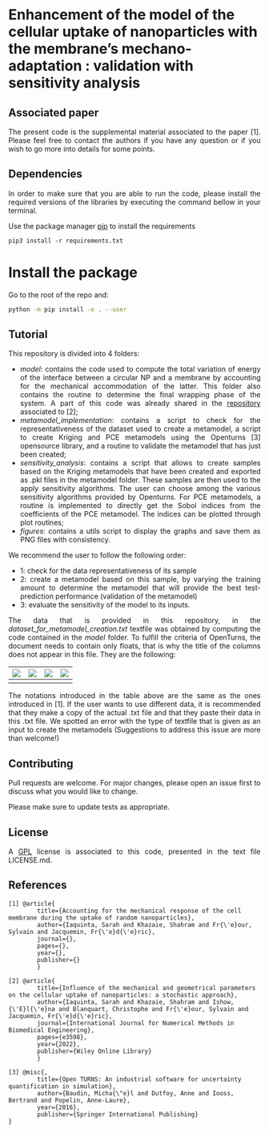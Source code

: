 


# Enhancement of the model of the cellular uptake of nanoparticles with the membrane’s mechano-adaptation : validation with sensitivity analysis

<div style="text-align: justify">


## Associated paper
The present code is the supplemental material associated to the paper [1]. Please feel free to
contact the authors if you have any question or if you wish to go more into details for some
points.

## Dependencies
In order to make sure that you are able to run the code, please install the required versions of
the libraries by executing the command bellow in your terminal.

Use the package manager [pip](https://pip.pypa.io/en/stable/) to install the requirements

```pip3 install -r requirements.txt```

# Install the package
Go to the root of the repo and:
``` sh
python -m pip install -e . --user
```

## Tutorial
This repository is divided into 4 folders:
- *model*: contains the code used to compute the total variation of energy of the interface between
  a circular NP and a membrane by accounting for the mechanical accommodation of the latter. This
  folder also contains the routine to determine the final wrapping phase of the system. A part of
  this code was already shared in the
  [repository](https://github.com/SarahIaquinta/uptake_of_random_rigid_elliptic_particle)
  associated to [2];
- *metamodel_implementation*: contains a script to check for the representativeness of the dataset
  used to create a metamodel, a script to create Kriging and PCE metamodels using the Openturns [3]
  opensource library, and a routine to validate the metamodel that has just been created;
- *sensitivity_analysis*: contains a script that allows to create samples based on the Kriging
  metamodels that have been created and exported as .pkl files in the metamodel folder. These
  samples are then used to the  apply sensitivity algorithms. The user can choose among the various
  sensitivity algorithms provided by Openturns. For PCE metamodels, a routine is implemented to
  directly get the Sobol indices from the coefficients of the PCE metamodel. The indices can be
  plotted through plot routines;
- *figures*: contains a utils script to display the graphs and save them as PNG files with
  consistency.

We recommend the user to follow the following order:
- 1: check for the data representativeness of its sample
- 2: create a metamodel based on this sample, by varying the training amount to determine the
  metamodel that will provide the best test-prediction performance (validation of the metamodel)
- 3: evaluate the sensitivity of the model to its inputs.

The data that is provided in this repository, in the *dataset_for_metamodel_creation.txt* textfile
was obtained by computing the code contained in the *model* folder. To fulfill the criteria of
OpenTurns, the document needs to contain only floats, that is why the title of the columns does not
appear in this file. They are the following:



| **<img src="https://render.githubusercontent.com/render/math?math=\overline{\gamma}_r">** | **<img src="https://render.githubusercontent.com/render/math?math=\overline{\gamma}_{fs}">** | **<img src="https://render.githubusercontent.com/render/math?math=\overline{\gamma}_{\lambda}">** | **<img src="https://render.githubusercontent.com/render/math?math=\psi_3">** |
|:-----------------------------------------------------------------------------------------:|:--------------------------------------------------------------------------------------------:|:-------------------------------------------------------------------------------------------------:|:----------------------------------------------------------------------------:|
|                                                                                           |                                                                                              |                                                                                                   |

The notations introduced in the table above are the same as the ones introduced in [1]. If the user
wants to use different data, it is recommended that they make a copy of the actual .txt file and
that they paste their data in this .txt file. We spotted an error with the type of textfile that is
given as an input to create the metamodels (Suggestions to address this issue are more than
welcome!)


## Contributing
Pull requests are welcome. For major changes, please open an issue first to discuss what you would
like to change.

Please make sure to update tests as appropriate.

## License
A [GPL](https://tldrlegal.com/license/bsd-3-clause-license-(revised)) license is associated to this
code, presented in the text file LICENSE.md.

</div>

## References
```
[1] @article{
        title={Accounting for the mechanical response of the cell membrane during the uptake of random nanoparticles},
        author={Iaquinta, Sarah and Khazaie, Shahram and Fr{\'e}our, Sylvain and Jacquemin, Fr{\'e}d{\'e}ric},
        journal={},
        pages={},
        year={},
        publisher={}
        }

[2] @article{
        title={Influence of the mechanical and geometrical parameters on the cellular uptake of nanoparticles: a stochastic approach},
        author={Iaquinta, Sarah and Khazaie, Shahram and Ishow, {\'E}l{\'e}na and Blanquart, Christophe and Fr{\'e}our, Sylvain and Jacquemin, Fr{\'e}d{\'e}ric},
        journal={International Journal for Numerical Methods in Biomedical Engineering},
        pages={e3598},
        year={2022},
        publisher={Wiley Online Library}
        }

[3] @misc{,
        title={Open TURNS: An industrial software for uncertainty quantification in simulation},
        author={Baudin, Micha{\"e}l and Dutfoy, Anne and Iooss, Bertrand and Popelin, Anne-Laure},
        year={2016},
        publisher={Springer International Publishing}
}
